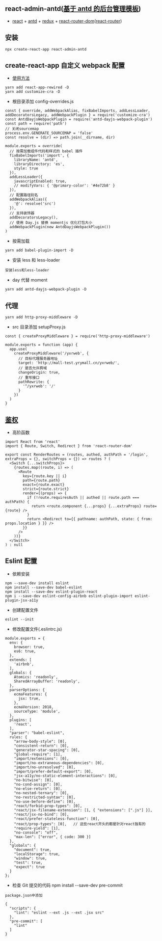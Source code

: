 ## react-admin-antd([基于 antd 的后台管理模板](http://120.25.73.68:8888/))

-   [react](https://react.docschina.org/docs/getting-started.html) + [antd](https://ant.design/docs/react/introduce-cn) + [redux](https://www.redux.org.cn) + [react-router-dom](https://blog.csdn.net/debbyDeng/article/details/84555817)([react-router](http://react-guide.github.io/react-router-cn/docs/guides/basics/Histories.html))

## 安装

```
npx create-react-app react-admin-antd
```

## create-react-app 自定义 webpack 配置

-   [使用方法](https://www.cnblogs.com/zyl-Tara/p/10635033.html)

```
yarn add react-app-rewired -D
yarn add customize-cra -D
```

-   根目录添加 config-overrides.js

```
const { override, addWebpackAlias, fixBabelImports, addLessLoader, addDecoratorsLegacy, addWebpackPlugin } = require('customize-cra')
const AntdDayjsWebpackPlugin = require('antd-dayjs-webpack-plugin')
const path = require('path')
// 关闭sourcemap
process.env.GENERATE_SOURCEMAP = 'false'
const resolve = (dir) => path.join(__dirname, dir)

module.exports = override(
  // 按需加载组件代码和样式的 babel 插件
  fixBabelImports('import', {
    libraryName: 'antd',
    libraryDirectory: 'es',
    style: true
  }),
  addLessLoader({
    javascriptEnabled: true,
    // modifyVars: { '@primary-color': '#4e72b8' }
  }),
  // 配置路径别名
  addWebpackAlias({
    '@': resolve('src')
  }),
  // 支持装饰器
  addDecoratorsLegacy(),
  // 使用 Day.js 替换 momentjs 优化打包大小
  addWebpackPlugin(new AntdDayjsWebpackPlugin())
)
```

-   按需加载

```
yarn add babel-plugin-import -D
```

-   安装 less 和 less-loader

```
安装less和less-loader
```

-   day 代替 moment

```
yarn add antd-dayjs-webpack-plugin -D
```

## 代理

```
yarn add http-proxy-middleware -D
```

-   src 目录添加 setupProxy.js

```
const { createProxyMiddleware } = require('http-proxy-middleware')

module.exports = function (app) {
  app.use(
    createProxyMiddleware('/yxrweb', {
      // 目标代理服务器地址
      target: 'http://mall-test.yrymall.cn/yxrweb/',
      // 是否允许跨域
      changeOrigin: true,
      // 重写接口
      pathRewrite: {
        '^/yxrweb': '/'
      }
    })
  )
}
```

## [鉴权](https://juejin.im/post/5d6352116fb9a06ae8361932)

-   高阶函数

```
import React from 'react'
import { Route, Switch, Redirect } from 'react-router-dom'

export const RenderRoutes = (routes, authed, authPath = '/login', extraProps = {}, switchProps = {}) => routes ? (
  <Switch {...switchProps}>
    {routes.map((route, i) => (
      <Route
        key={route.key || i}
        path={route.path}
        exact={route.exact}
        strict={route.strict}
        render={(props) => {
          if (!route.requiresAuth || authed || route.path === authPath) {
            return <route.component {...props} {...extraProps} route={route} />
          }
          return <Redirect to={{ pathname: authPath, state: { from: props.location } }} />
        }}
      />
    ))}
  </Switch>
) : null
```

## Eslint 配置

-   依赖安装

```
npm --save-dev install eslint
npm install --save-dev babel-eslint
npm install --save-dev eslint-plugin-react
npm i --save-dev eslint-config-airbnb eslint-plugin-import eslint-plugin-jsx-a11y
```

-   创建配置文件

```
eslint --init
```

-   修改配置文件(.eslintrc.js)

```
module.exports = {
  env: {
    browser: true,
    es6: true,
  },
  extends: [
    'airbnb',
  ],
  globals: {
    Atomics: 'readonly',
    SharedArrayBuffer: 'readonly',
  },
  parserOptions: {
    ecmaFeatures: {
      jsx: true,
    },
    ecmaVersion: 2018,
    sourceType: 'module',
  },
  plugins: [
    'react',
  ],
  "parser": "babel-eslint",
  rules: {
    "arrow-body-style": [0],
    "consistent-return": [0],
    "generator-star-spacing": [0],
    "global-require": [1],
    "import/extensions": [0],
    "import/no-extraneous-dependencies": [0],
    "import/no-unresolved": [0],
    "import/prefer-default-export": [0],
    "jsx-a11y/no-static-element-interactions": [0],
    "no-bitwise": [0],
    "no-cond-assign": [0],
    "no-else-return": [0],
    "no-nested-ternary": [0],
    "no-restricted-syntax": [0],
    "no-use-before-define": [0],
    "react/forbid-prop-types": [0],
    "react/jsx-filename-extension": [1, { "extensions": [".js"] }],
    "react/jsx-no-bind": [0],
    "react/prefer-stateless-function": [0],
    "react/prop-types": [0],   // 这些react开头的都是针对react独有的
    "require-yield": [1],
    "no-console": "off",
    "max-len": ["error", { code: 300 }]
  },
  "globals": {
    "document": true,
    "localStorage": true,
    "window": true,
    "test": true,
    "expect": true
  }
};
```

-   检查 Git 提交的代码 npm install --save-dev pre-commit

```
package.json中添加

{
  "scripts": {
    "lint": "eslint --ext .js --ext .jsx src"
  },
  "pre-commit": [
    "lint"
  ]
}
```
